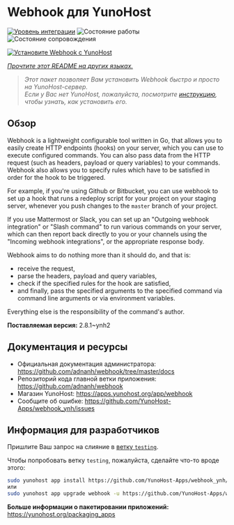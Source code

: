 <!--
Важно: этот README был автоматически сгенерирован <https://github.com/YunoHost/apps/tree/master/tools/readme_generator>
Он НЕ ДОЛЖЕН редактироваться вручную.
-->

# Webhook для YunoHost

[![Уровень интеграции](https://apps.yunohost.org/badge/integration/webhook)](https://ci-apps.yunohost.org/ci/apps/webhook/)
![Состояние работы](https://apps.yunohost.org/badge/state/webhook)
![Состояние сопровождения](https://apps.yunohost.org/badge/maintained/webhook)

[![Установите Webhook с YunoHost](https://install-app.yunohost.org/install-with-yunohost.svg)](https://install-app.yunohost.org/?app=webhook)

*[Прочтите этот README на других языках.](./ALL_README.md)*

> *Этот пакет позволяет Вам установить Webhook быстро и просто на YunoHost-сервер.*  
> *Если у Вас нет YunoHost, пожалуйста, посмотрите [инструкцию](https://yunohost.org/install), чтобы узнать, как установить его.*

## Обзор

Webhook is a lightweight configurable tool written in Go, that allows you to easily create HTTP endpoints (hooks) on your server, which you can use to execute configured commands. You can also pass data from the HTTP request (such as headers, payload or query variables) to your commands. Webhook also allows you to specify rules which have to be satisfied in order for the hook to be triggered.

For example, if you're using Github or Bitbucket, you can use webhook to set up a hook that runs a redeploy script for your project on your staging server, whenever you push changes to the `master` branch of your project.

If you use Mattermost or Slack, you can set up an "Outgoing webhook integration" or "Slash command" to run various commands on your server, which can then report back directly to you or your channels using the "Incoming webhook integrations", or the appropriate response body.

Webhook aims to do nothing more than it should do, and that is:

- receive the request,
- parse the headers, payload and query variables,
- check if the specified rules for the hook are satisfied,
- and finally, pass the specified arguments to the specified command via command line arguments or via environment variables.

Everything else is the responsibility of the command's author.


**Поставляемая версия:** 2.8.1~ynh2
## Документация и ресурсы

- Официальная документация администратора: <https://github.com/adnanh/webhook/tree/master/docs>
- Репозиторий кода главной ветки приложения: <https://github.com/adnanh/webhook>
- Магазин YunoHost: <https://apps.yunohost.org/app/webhook>
- Сообщите об ошибке: <https://github.com/YunoHost-Apps/webhook_ynh/issues>

## Информация для разработчиков

Пришлите Ваш запрос на слияние в [ветку `testing`](https://github.com/YunoHost-Apps/webhook_ynh/tree/testing).

Чтобы попробовать ветку `testing`, пожалуйста, сделайте что-то вроде этого:

```bash
sudo yunohost app install https://github.com/YunoHost-Apps/webhook_ynh/tree/testing --debug
или
sudo yunohost app upgrade webhook -u https://github.com/YunoHost-Apps/webhook_ynh/tree/testing --debug
```

**Больше информации о пакетировании приложений:** <https://yunohost.org/packaging_apps>
